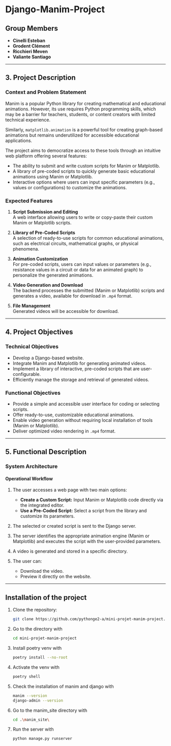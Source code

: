 # **Django-Manim-Project**

## Group Members

- **Cinelli Esteban**  
- **Grodent Clément**  
- **Ricchieri Meven**  
- **Valiante Santiago**  

---

## **3. Project Description**

### **Context and Problem Statement**

Manim is a popular Python library for creating mathematical and educational animations. However, its use requires Python programming skills, which may be a barrier for teachers, students, or content creators with limited technical experience.

Similarly, `matplotlib.animation` is a powerful tool for creating graph-based animations but remains underutilized for accessible educational applications.

The project aims to democratize access to these tools through an intuitive web platform offering several features:  
- The ability to submit and write custom scripts for Manim or Matplotlib.  
- A library of pre-coded scripts to quickly generate basic educational animations using Manim or Matplotlib.  
- Interactive options where users can input specific parameters (e.g., values or configurations) to customize the animations.

### **Expected Features**

1. **Script Submission and Editing**  
   A web interface allowing users to write or copy-paste their custom Manim or Matplotlib scripts.  
   
2. **Library of Pre-Coded Scripts**  
   A selection of ready-to-use scripts for common educational animations, such as electrical circuits, mathematical graphs, or physical phenomena.  

3. **Animation Customization**  
   For pre-coded scripts, users can input values or parameters (e.g., resistance values in a circuit or data for an animated graph) to personalize the generated animations.  

4. **Video Generation and Download**  
   The backend processes the submitted (Manim or Matplotlib) scripts and generates a video, available for download in `.mp4` format.  

5. **File Management**  
   Generated videos will be accessible for download.

---

## **4. Project Objectives**

### **Technical Objectives**

- Develop a Django-based website.  
- Integrate Manim and Matplotlib for generating animated videos.  
- Implement a library of interactive, pre-coded scripts that are user-configurable.  
- Efficiently manage the storage and retrieval of generated videos.  

### **Functional Objectives**

- Provide a simple and accessible user interface for coding or selecting scripts.  
- Offer ready-to-use, customizable educational animations.  
- Enable video generation without requiring local installation of tools (Manim or Matplotlib).  
- Deliver optimized video rendering in `.mp4` format.  

---

## **5. Functional Description**

### **System Architecture**

#### **Operational Workflow**

1. The user accesses a web page with two main options:  
   - **Create a Custom Script:** Input Manim or Matplotlib code directly via the integrated editor.  
   - **Use a Pre-Coded Script:** Select a script from the library and customize its parameters.  

2. The selected or created script is sent to the Django server.  
3. The server identifies the appropriate animation engine (Manim or Matplotlib) and executes the script with the user-provided parameters.  
4. A video is generated and stored in a specific directory.  
5. The user can:  
   - Download the video.  
   - Preview it directly on the website.

---

## Installation of the project

1. Clone the repository:  
   ```bash
   git clone https://github.com/pythonge2-a/mini-projet-manim-project.git
2. Go to the directory with 
    ```bash
    cd mini-projet-manim-project
3. Install poetry venv with 
    ```bash 
    poetry install --no-root
5. Activate the venv with 
    ```bash 
    poetry shell
6. Check the installation of manim and django with 
    ```bash
    manim --version
    django-admin --version
8. Go to the manim_site directory with 
    ```bash
    cd .\manim_site\
10. Run the server with 
    ```bash 
    python manage.py runserver
